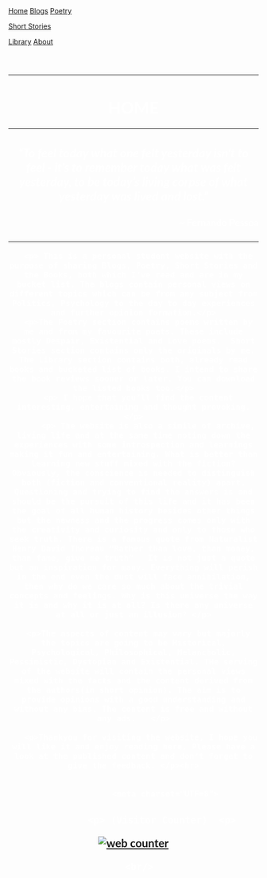 <!DOCTYPE html>
<html lang="en">
<head>
<link rel="stylesheet" type= "text/css" href="main.css" />
<link rel=" icon" href="/4.ICO" type="image/x-icon"/>
<link rel="shortcut icon" href="/4.ICO" type="image/x-icon"/>
<meta name="description" content="A personal website made for sharing various things such as blogs, drawings books and some personal creations.
 Read, enjoy and get an insight on the topics."/>
<meta property="og:image" content="https://i.imgur.com/9CMg5kw.png">
<link rel="apple-touch-icon" sizes="152x152" href="/apple-touch-icon-152x152-precomposed.png"/>
<link rel="apple-touch-icon" sizes="120x120" href="/apple-touch-icon-120x120-precomposed.png"/>
</head>
<title>
Home | Divyanshu Shares
</title>
<body>
<div class="navbar">
<div class="topnav">
  <a class="active" href="https://divyanshushares.github.io/">Home</a>
  <a href="./Blogs">Blogs</a>
  <a href="./Poetry">Poetry</a>
  
  <a href="./Short Stories">Short Stories</a>
  
  <a href="./Library">Library</a>
  <a href="./About">About</a>
</div>
</div>
<div style="padding-center">
	<meta charset="UTF=8">
 <h3 align="center">
    <font face="Lato" color ="#ffffff">
    <br> 
           <hr><h1> HOME </h1><hr>
	     <h2><b><i>“To feel today what one felt yesterday isn’t to feel - it’s to remember today what was felt yesterday, to be today’s living corpse of what yesterday was lived and lost.”</i></b></h2>
<h3 align="right">
	  <font face="Lato" color ="#ffffff"></font>
	   <p>~ Fernando Pessoa</p>
		  <h3 align="center">
	  <font face="Lato" color ="#ffffff"><hr>
	  
	  <p> This is a personal student website with the purpose of sharing Blogs, Poetry, Short Stories and the Books, both which I‘ve read and are in my bucket list. The blogs contain personal views on different topics which can be from any subject from Politics, Psychology to the day to day experiences and further opinion formation.</p>
	  <p>The Poetry section contains poems written by me and from my favourite poets. These include mostly Despair, Existential and Love poems.  Short Stories section contains only the originals by me. The Library section contains both, already read books and bucketed list of books. I intend to share the book reviews sooner or later. You can download the listed books too.</p>
	  <p> I hope that you’ll find the content interesting, entertaining and thought provoking.</p>
		  <p> The website is also a simile of archive, living life and at the same time noting down the experiences with some introspection and learnings making it fun and entertaining. What is better than learning new stuff mixed with the fiction? Obviously, the conscience is needed to distinguish both (fiction and conventional reality) apart. Questioning and trying to find the answers is and should be the pursuit of this life and it has been the goal of all human history besides other things but the newness and the progress comes only with the creativity and curiosity and only to those who seek truth. There is a famous quote from Naturalist Henry David Thoreau “Rather than love, than money, than fame, give me truth”   It is not just a quote but an inspiration for many. Everything will perish in the end even the dust will face annihilation, then why do we care so much about the trivial concepts and feelings. Why is this universe the way it is and why it is at all? Is there any universe at all or just an illusion? </p>
		  
   	  <p>The aspects of content may vary but majorly the topics are going to be Historical, Psychological, Philosophical, Melancholic, Pessimistic, Dystopian and Existential. THe serving of the website will contain the personal views mixed with the facts and the content derived from the authors(in short opinion). The aim is to provide opinions with a good understanding and without any bias. The content is free and without any ads.   </p>
			
	   <p>Thankyou for visiting the website, I hope you will like it and enjoy reading here, Please have a look at the published content and don’t forget to give the feedback. </p><hr>
		
              
                 <meta charset="UTF=8">
 <h3 align="center">
    <font face="Lato" color ="#ffffff">
             
			  <p> (Visitor Counter)  <p>
			 
			 
<a href="https://www.hitwebcounter.com" target="_blank">
<img src="https://hitwebcounter.com/counter/counter.php?page=8021325&style=0010&nbdigits=5&type=ip&initCount=0" title="Free Counter" Alt="web counter"   border="0" /></a>      
         
      <br/>
